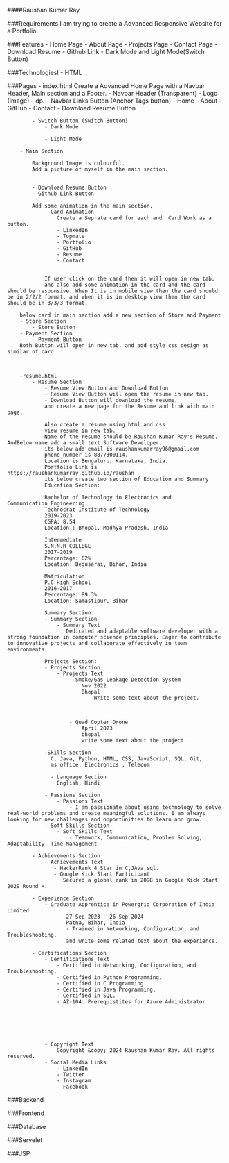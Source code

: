 ####Raushan Kumar Ray
        

###Requirements
    I am trying to create a Advanced Responsive Website for a Portfolio.


###Features
    - Home Page
    - About Page
    - Projects Page
    - Contact Page
    - Download Resume
    - Github Link
    - Dark Mode and Light Mode(Switch Button)


###TechnologiesI
    - HTML



###Pages
    - index.html
        Create a Advanced Home Page with a Navbar Header, Main section and a Footer.
        - Navbar Header (Transparent)
            - Logo (Image)
                - dp.
            - Navbar Links Button (Anchor Tags button)
                - Home
                - About
                - GitHub
                - Contact
                - Download Resume Button


            - Switch Button (Switch Button)
                - Dark Mode 

                - Light Mode
                    
        - Main Section

            Background Image is colourful.
            Add a picture of myself in the main section.

            
            - Download Resume Button
            - Github Link Button

            Add some animation in the main section.
                - Card Animation
                    Create a Seprate card for each and  Card Work as a button.
                    - LinkedIn
                    - Topmate
                    - Portfolio
                    - GitHub
                    - Resume
                    - Contact
                     
                
                If user click on the card then it will open in new tab.
                and also add some animation in the card and the card should be responsive. When It is in mobile view then the card should be in 2/2/2 format. and when it is in desktop view then the card should be in 3/3/3 format.

        below card in main section add a new section of Store and Payment
        - Store Section
            - Store Button
        - Payment Section
            - Payment Button
        Both Button will open in new tab. and add style css design as similar of card 
          
        
        
        -resume.html
            - Resume Section
                - Resume View Button and Download Button
                - Resume View Button will open the resume in new tab.
                - Download Button will download the resume.
                and create a new page for the Resume and link with main page.

                Also create a resume using html and css
                view resume in new tab.
                Name of the resume should be Raushan Kumar Ray's Resume. AndBelow name add a small text Software Developer.
                its below add email is raushankumarray96@gmail.com
                phone number is 8877300114.
                Location is Bengaluru, Karnataka, India.
                Portfolio Link is https://raushankumarray.github.io/raushan
                its below create two section of Education and Summary
                Education Section:

                Bachelor of Technology in Electronics and        Communication Engineering.
                Technocrat Institute of Technology
                2019-2023
                CGPA: 8.54
                Location : Bhopal, Madhya Pradesh, India

                Intermediate
                S.N.N.R COLLEGE
                2017-2019
                Percentage: 62%
                Location: Begusarai, Bihar, India

                Matriculation
                P.C High School
                2016-2017
                Percentage: 89.3%
                Location: Samastipur, Bihar

                Summary Section:
                - Summary Section
                    - Summary Text
                       Dedicated and adaptable software developer with a strong foundation in computer science principles. Eager to contribute to innovative projects and collaborate effectively in team environments.
                
                Projects Section:
                - Projects Section
                    - Projects Text
                        - Smoke/Gas Leakage Detection System
                            Nov 2022
                            Bhopal
                                Write some text about the project.
                                 

                
                        - Quad Copter Drone
                            April 2023
                            bhopal
                            write some text about the project.
                      
                -Skills Section
                  C, Java, Python, HTML, CSS, JavaScript, SQL, Git, 
                  ms office, Electronics , Telecom

                  - Lanquage Section
                    English, Hindi

                - Passions Section
                    - Passions Text
                        - I am passionate about using technology to solve real-world problems and create meaningful solutions. I am always looking for new challenges and opportunities to learn and grow.
                - Soft Skills Section
                    - Soft Skills Text
                        - Teamwork, Communication, Problem Solving, Adaptability, Time Management

            - Achievements Section
                - Achievements Text
                   - HackerRank 4 Star in C,JAva,sql.
                   - Google Kick Start Participant
                      Secured a global rank in 2098 in Google Kick Start 2029 Round H.

            - Experience Section
                - Graduate Apprentice in Powergrid Corporation of India Limited
                       27 Sep 2023 - 26 Sep 2024
                       Patna, Bihar, India
                       - Trained in Networking, Configuration, and Troubleshooting.
                       and write some related text about the experience.

            - Certifications Section
                - Certifications Text
                    - Certified in Networking, Configuration, and Troubleshooting.
                    - Certified in Python Programming.
                    - Certified in C Programming.
                    - Certified in Java Programming.
                    - Certified in SQL.
                    - AZ-104: Prerequistites for Azure Administrator 






                - Copyright Text
                    Copyright &copy; 2024 Raushan Kumar Ray. All rights reserved.
                - Social Media Links
                    - LinkedIn
                    - Twitter
                    - Instagram
                    - Facebook

             


###Backend


###Frontend


###Database


###Servelet


###JSP

